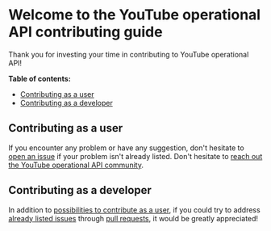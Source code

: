 # Welcome to the YouTube operational API contributing guide

Thank you for investing your time in contributing to YouTube operational API!

**Table of contents:**

- [Contributing as a user](#contributing-as-a-user)
- [Contributing as a developer](#contributing-as-a-developer)

## Contributing as a user

If you encounter any problem or have any suggestion, don't hesitate to [open an issue](https://github.com/Benjamin-Loison/YouTube-operational-API/issues) if your problem isn't already listed. Don't hesitate to [reach out the YouTube operational API community](https://github.com/Benjamin-Loison/YouTube-operational-API/#contact).

## Contributing as a developer

In addition to [possibilities to contribute as a user](#contributing-as-a-user), if you could try to address [already listed issues](https://github.com/Benjamin-Loison/YouTube-operational-API/issues) through [pull requests](https://github.com/Benjamin-Loison/YouTube-operational-API/pulls), it would be greatly appreciated!
